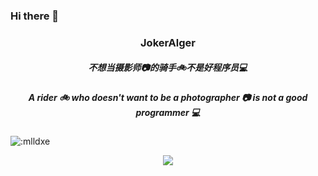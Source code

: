 ### Hi there 👋
<p align="center">
  <h3 align="center">JokerAlger</h3>
  <h5 align="center">不想当摄影师📷的骑手🚲不是好程序员💻</h5>
  <h5 align="center">A rider 🚲 who doesn't want to be a photographer 📷 is not a good programmer 💻</h5
</p>

<!-- 
**JokerAlger/JokerAlger** is a ✨ _special_ ✨ repository because its `README.md` (this file) appears on your GitHub profile.

Here are some ideas to get you started:

- 🔭 I’m currently working on ...
- 🌱 I’m currently learning ...
- 👯 I’m looking to collaborate on ...
- 🤔 I’m looking for help with ...
- 💬 Ask me about ...
- 📫 How to reach me: ...
- 😄 Pronouns: ...
- ⚡ Fun fact: ...
-->
![:mlldxe](https://count.getloli.com/get/@:JokerAlger?theme=JokerAlger)

<p align = "center">
  <img src="https://github-readme-stats.vercel.app/api?username=jokerAlger" />







